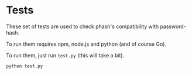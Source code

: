 # Tests

These set of tests are used to check phash's compatibility with password-hash.

To run them requires npm, node.js and python (and of course Go).

To run them, just run `test.py` (this will take a bit).

```
python test.py
```
